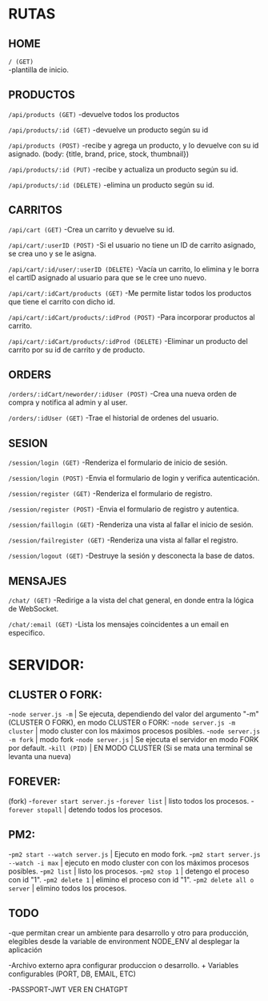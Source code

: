 # RUTAS

## HOME 

`/ (GET)`  
-plantilla de inicio.

## PRODUCTOS

`/api/products (GET)`
-devuelve todos los productos

`/api/products/:id (GET)`
-devuelve un producto según su id

`/api/products (POST)` 
-recibe y agrega un producto, y lo devuelve con su id asignado. (body: {title, brand, price, stock, thumbnail})

`/api/products/:id (PUT)` 
-recibe y actualiza un producto según su id.

`/api/products/:id (DELETE)` 
-elimina un producto según su id.

## CARRITOS

`/api/cart (GET)` 
-Crea un carrito y devuelve su id.

`/api/cart/:userID (POST)`
-Si el usuario no tiene un ID de carrito asignado, se crea uno y se le asigna.

`/api/cart/:id/user/:userID (DELETE)` 
-Vacía un carrito, lo elimina y le borra el cartID asignado al usuario para que se le cree uno nuevo.

`/api/cart/:idCart/products (GET)` 
-Me permite listar todos los productos que tiene el carrito con dicho id.

`/api/cart/:idCart/products/:idProd (POST)` 
-Para incorporar productos al carrito.

`/api/cart/:idCart/products/:idProd (DELETE)` 
-Eliminar un producto del carrito por su id de carrito y de producto.

## ORDERS

`/orders/:idCart/neworder/:idUser (POST)`
-Crea una nueva orden de compra y notifica al admin y al user.

`/orders/:idUser (GET)`
-Trae el historial de ordenes del usuario.

## SESION

`/session/login (GET)`
-Renderiza el formulario de inicio de sesión.

`/session/login (POST)`
-Envia el formulario de login y verifica autenticación.

`/session/register (GET)`
-Renderiza el formulario de registro.

`/session/register (POST)`
-Envia el formulario de registro y autentica.

`/session/faillogin (GET)`
-Renderiza una vista al fallar el inicio de sesión.

`/session/failregister (GET)`
-Renderiza una vista al fallar el registro.

`/session/logout (GET)`
-Destruye la sesión y desconecta la base de datos.

## MENSAJES

`/chat/ (GET)`
-Redirige a la vista del chat general, en donde entra la lógica de WebSocket.

`/chat/:email (GET)`
-Lista los mensajes coincidentes a un email en especifico.


# SERVIDOR:
## CLUSTER O FORK:
-`node server.js -m` | Se ejecuta, dependiendo del valor del argumento "-m" (CLUSTER O FORK), en modo CLUSTER o FORK:
-`node server.js -m cluster` | modo cluster con los máximos procesos posibles.
-`node server.js -m fork` | modo fork
-`node server.js` | Se ejecuta el servidor en modo FORK por default.
-`kill (PID)` | EN MODO CLUSTER (Si se mata una terminal se levanta una nueva)

## FOREVER:
(fork)
-`forever start server.js`
-`forever list` | listo todos los procesos.
-`forever stopall` | detendo todos los procesos.

## PM2:
-`pm2 start --watch server.js` | Ejecuto en modo fork.
-`pm2 start server.js --watch -i max` | ejecuto en modo cluster con con los máximos procesos posibles.
-`pm2 list` | listo los procesos.
-`pm2 stop 1` | detengo el proceso con id "1".
-`pm2 delete 1` | elimino el proceso con id "1".
-`pm2 delete all o server` | elimino todos los procesos.


## TODO 
-que permitan crear un ambiente para desarrollo y otro para producción, elegibles desde la variable de environment NODE_ENV al desplegar la aplicación

-Archivo externo apra configurar produccion o desarrollo. + Variables configurables (PORT, DB, EMAIL, ETC)

-PASSPORT-JWT VER EN CHATGPT
